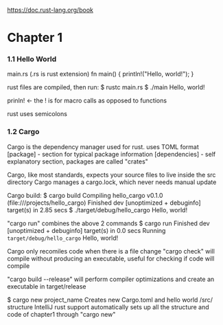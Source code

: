 https://doc.rust-lang.org/book

# Chapter 1

### 1.1 Hello World

main.rs (.rs is rust extension)
fn main() {
    println!("Hello, world!");
}

rust files are compiled, then run:
$ rustc main.rs
$ ./main
Hello, world!

prinln! <- the ! is for macro calls as opposed to functions

rust uses semicolons

### 1.2 Cargo

Cargo is the dependency manager used for rust. uses TOML format
[package] - section for typical package information
[dependencies] - self explanatory section, packages are called "crates"

Cargo, like most standards, expects your source files to live inside the src directory
Cargo manages a cargo.lock, which never needs manual update

Cargo build:
$ cargo build
   Compiling hello_cargo v0.1.0 (file:///projects/hello_cargo)
    Finished dev [unoptimized + debuginfo] target(s) in 2.85 secs
$ ./target/debug/hello_cargo 
Hello, world!

"cargo run" combines the above 2 commands 
$ cargo run
    Finished dev [unoptimized + debuginfo] target(s) in 0.0 secs
     Running `target/debug/hello_cargo`
Hello, world!

Cargo only recomiles code when there is a file change
"cargo check" will compile without producing an executable, useful for checking if code will compile

"cargo build --release" will perform compiler optimizations and create an executable in target/release

$ cargo new project_name
Creates new Cargo.toml and hello world /src/ structure
IntelliJ rust support automatically sets up all the structure and code of chapter1 through "cargo new"


